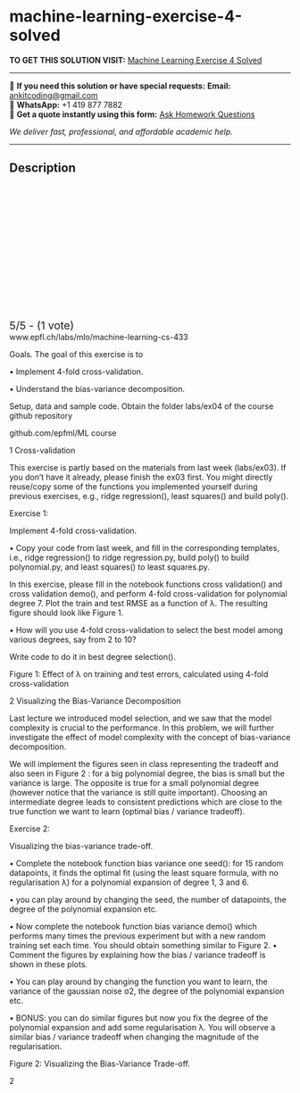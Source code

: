 # machine-learning-exercise-4-solved
**TO GET THIS SOLUTION VISIT:** [Machine Learning Exercise 4 Solved](https://www.ankitcodinghub.com/product/machine-learning-labs-2/)


---

📩 **If you need this solution or have special requests:** **Email:** ankitcoding@gmail.com  
📱 **WhatsApp:** +1 419 877 7882  
📄 **Get a quote instantly using this form:** [Ask Homework Questions](https://www.ankitcodinghub.com/services/ask-homework-questions/)

*We deliver fast, professional, and affordable academic help.*

---

<h2>Description</h2>



<div class="kk-star-ratings kksr-auto kksr-align-center kksr-valign-top" data-payload="{&quot;align&quot;:&quot;center&quot;,&quot;id&quot;:&quot;110193&quot;,&quot;slug&quot;:&quot;default&quot;,&quot;valign&quot;:&quot;top&quot;,&quot;ignore&quot;:&quot;&quot;,&quot;reference&quot;:&quot;auto&quot;,&quot;class&quot;:&quot;&quot;,&quot;count&quot;:&quot;1&quot;,&quot;legendonly&quot;:&quot;&quot;,&quot;readonly&quot;:&quot;&quot;,&quot;score&quot;:&quot;5&quot;,&quot;starsonly&quot;:&quot;&quot;,&quot;best&quot;:&quot;5&quot;,&quot;gap&quot;:&quot;4&quot;,&quot;greet&quot;:&quot;Rate this product&quot;,&quot;legend&quot;:&quot;5\/5 - (1 vote)&quot;,&quot;size&quot;:&quot;24&quot;,&quot;title&quot;:&quot;Machine Learning Exercise 4 Solved&quot;,&quot;width&quot;:&quot;138&quot;,&quot;_legend&quot;:&quot;{score}\/{best} - ({count} {votes})&quot;,&quot;font_factor&quot;:&quot;1.25&quot;}">

<div class="kksr-stars">

<div class="kksr-stars-inactive">
            <div class="kksr-star" data-star="1" style="padding-right: 4px">


<div class="kksr-icon" style="width: 24px; height: 24px;"></div>
        </div>
            <div class="kksr-star" data-star="2" style="padding-right: 4px">


<div class="kksr-icon" style="width: 24px; height: 24px;"></div>
        </div>
            <div class="kksr-star" data-star="3" style="padding-right: 4px">


<div class="kksr-icon" style="width: 24px; height: 24px;"></div>
        </div>
            <div class="kksr-star" data-star="4" style="padding-right: 4px">


<div class="kksr-icon" style="width: 24px; height: 24px;"></div>
        </div>
            <div class="kksr-star" data-star="5" style="padding-right: 4px">


<div class="kksr-icon" style="width: 24px; height: 24px;"></div>
        </div>
    </div>

<div class="kksr-stars-active" style="width: 138px;">
            <div class="kksr-star" style="padding-right: 4px">


<div class="kksr-icon" style="width: 24px; height: 24px;"></div>
        </div>
            <div class="kksr-star" style="padding-right: 4px">


<div class="kksr-icon" style="width: 24px; height: 24px;"></div>
        </div>
            <div class="kksr-star" style="padding-right: 4px">


<div class="kksr-icon" style="width: 24px; height: 24px;"></div>
        </div>
            <div class="kksr-star" style="padding-right: 4px">


<div class="kksr-icon" style="width: 24px; height: 24px;"></div>
        </div>
            <div class="kksr-star" style="padding-right: 4px">


<div class="kksr-icon" style="width: 24px; height: 24px;"></div>
        </div>
    </div>
</div>


<div class="kksr-legend" style="font-size: 19.2px;">
            5/5 - (1 vote)    </div>
    </div>
www.epfl.ch/labs/mlo/machine-learning-cs-433

Goals. The goal of this exercise is to

• Implement 4-fold cross-validation.

• Understand the bias-variance decomposition.

Setup, data and sample code. Obtain the folder labs/ex04 of the course github repository

github.com/epfml/ML course

1 Cross-validation

This exercise is partly based on the materials from last week (labs/ex03). If you don’t have it already, please finish the ex03 first. You might directly reuse/copy some of the functions you implemented yourself during previous exercises, e.g., ridge regression(), least squares() and build poly().

Exercise 1:

Implement 4-fold cross-validation.

• Copy your code from last week, and fill in the corresponding templates, i.e., ridge regression() to ridge regression.py, build poly() to build polynomial.py, and least squares() to least squares.py.

In this exercise, please fill in the notebook functions cross validation() and cross validation demo(), and perform 4-fold cross-validation for polynomial degree 7. Plot the train and test RMSE as a function of λ. The resulting figure should look like Figure 1.

• How will you use 4-fold cross-validation to select the best model among various degrees, say from 2 to 10?

Write code to do it in best degree selection().

Figure 1: Effect of λ on training and test errors, calculated using 4-fold cross-validation

2 Visualizing the Bias-Variance Decomposition

Last lecture we introduced model selection, and we saw that the model complexity is crucial to the performance. In this problem, we will further investigate the effect of model complexity with the concept of bias-variance decomposition.

We will implement the figures seen in class representing the tradeoff and also seen in Figure 2 : for a big polynomial degree, the bias is small but the variance is large. The opposite is true for a small polynomial degree (however notice that the variance is still quite important). Choosing an intermediate degree leads to consistent predictions which are close to the true function we want to learn (optimal bias / variance tradeoff).

Exercise 2:

Visualizing the bias-variance trade-off.

• Complete the notebook function bias variance one seed(): for 15 random datapoints, it finds the optimal fit (using the least square formula, with no regularisation λ) for a polynomial expansion of degree 1, 3 and 6.

• you can play around by changing the seed, the number of datapoints, the degree of the polynomial expansion etc.

• Now complete the notebook function bias variance demo() which performs many times the previous experiment but with a new random training set each time. You should obtain something similar to Figure 2. • Comment the figures by explaining how the bias / variance tradeoff is shown in these plots.

• You can play around by changing the function you want to learn, the variance of the gaussian noise σ2, the degree of the polynomial expansion etc.

• BONUS: you can do similar figures but now you fix the degree of the polynomial expansion and add some regularisation λ. You will observe a similar bias / variance tradeoff when changing the magnitude of the regularisation.

Figure 2: Visualizing the Bias-Variance Trade-off.

2
